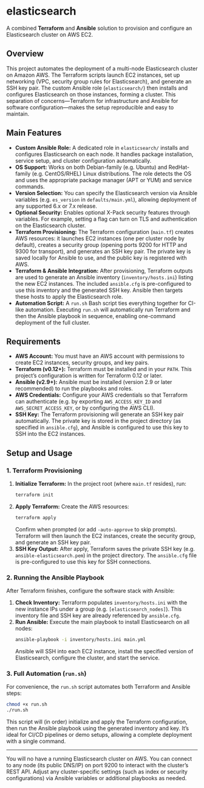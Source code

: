 # elasticsearch

A combined **Terraform** and **Ansible** solution to provision and configure an Elasticsearch cluster on AWS EC2.

## Overview

This project automates the deployment of a multi-node Elasticsearch cluster on Amazon AWS. The Terraform scripts launch EC2 instances, set up networking (VPC, security group rules for Elasticsearch), and generate an SSH key pair. The custom Ansible role (`elasticsearch/`) then installs and configures Elasticsearch on those instances, forming a cluster. This separation of concerns—Terraform for infrastructure and Ansible for software configuration—makes the setup reproducible and easy to maintain.

## Main Features

- **Custom Ansible Role:** A dedicated role in `elasticsearch/` installs and configures Elasticsearch on each node. It handles package installation, service setup, and cluster configuration automatically.  
- **OS Support:** Works on both Debian-family (e.g. Ubuntu) and RedHat-family (e.g. CentOS/RHEL) Linux distributions. The role detects the OS and uses the appropriate package manager (APT or YUM) and service commands.  
- **Version Selection:** You can specify the Elasticsearch version via Ansible variables (e.g. `es_version` in `defaults/main.yml`), allowing deployment of any supported 6.x or 7.x release.  
- **Optional Security:** Enables optional X-Pack security features through variables. For example, setting a flag can turn on TLS and authentication on the Elasticsearch cluster.  
- **Terraform Provisioning:** The Terraform configuration (`main.tf`) creates AWS resources: it launches EC2 instances (one per cluster node by default), creates a security group (opening ports 9200 for HTTP and 9300 for transport), and generates an SSH key pair. The private key is saved locally for Ansible to use, and the public key is registered with AWS.  
- **Terraform & Ansible Integration:** After provisioning, Terraform outputs are used to generate an Ansible inventory (`inventory/hosts.ini`) listing the new EC2 instances. The included `ansible.cfg` is pre-configured to use this inventory and the generated SSH key. Ansible then targets these hosts to apply the Elasticsearch role.  
- **Automation Script:** A `run.sh` Bash script ties everything together for CI-like automation. Executing `run.sh` will automatically run Terraform and then the Ansible playbook in sequence, enabling one-command deployment of the full cluster.

## Requirements

- **AWS Account:** You must have an AWS account with permissions to create EC2 instances, security groups, and key pairs.  
- **Terraform (v0.12+):** Terraform must be installed and in your `PATH`. This project’s configuration is written for Terraform 0.12 or later.  
- **Ansible (v2.9+):** Ansible must be installed (version 2.9 or later recommended) to run the playbooks and roles.  
- **AWS Credentials:** Configure your AWS credentials so that Terraform can authenticate (e.g. by exporting `AWS_ACCESS_KEY_ID` and `AWS_SECRET_ACCESS_KEY`, or by configuring the AWS CLI).  
- **SSH Key:** The Terraform provisioning will generate an SSH key pair automatically. The private key is stored in the project directory (as specified in `ansible.cfg`), and Ansible is configured to use this key to SSH into the EC2 instances.

## Setup and Usage

### 1. Terraform Provisioning

1. **Initialize Terraform:** In the project root (where `main.tf` resides), run:
   ```bash
   terraform init
   ```
2. **Apply Terraform:** Create the AWS resources:
   ```bash
   terraform apply
   ```
   Confirm when prompted (or add `-auto-approve` to skip prompts). Terraform will then launch the EC2 instances, create the security group, and generate an SSH key pair.
3. **SSH Key Output:** After apply, Terraform saves the private SSH key (e.g. `ansible-elasticsearch.pem`) in the project directory. The `ansible.cfg` file is pre-configured to use this key for SSH connections. 

### 2. Running the Ansible Playbook

After Terraform finishes, configure the software stack with Ansible:

1. **Check Inventory:** Terraform populates `inventory/hosts.ini` with the new instance IPs under a group (e.g. `[elasticsearch_nodes]`). This inventory file and SSH key are already referenced by `ansible.cfg`.
2. **Run Ansible:** Execute the main playbook to install Elasticsearch on all nodes:
   ```bash
   ansible-playbook -i inventory/hosts.ini main.yml
   ```
   Ansible will SSH into each EC2 instance, install the specified version of Elasticsearch, configure the cluster, and start the service.

### 3. Full Automation (`run.sh`)

For convenience, the `run.sh` script automates both Terraform and Ansible steps:

```bash
chmod +x run.sh
./run.sh
```

This script will (in order) initialize and apply the Terraform configuration, then run the Ansible playbook using the generated inventory and key. It’s ideal for CI/CD pipelines or demo setups, allowing a complete deployment with a single command.

---

You will no have a running Elasticsearch cluster on AWS. You can connect to any node (its public DNS/IP) on port 9200 to interact with the cluster’s REST API. Adjust any cluster-specific settings (such as index or security configurations) via Ansible variables or additional playbooks as needed.
